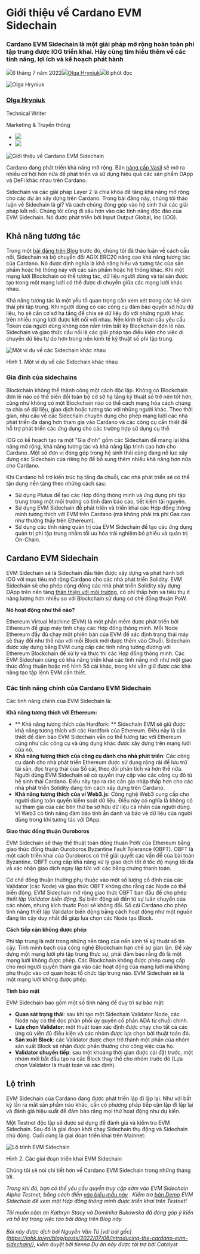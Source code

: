 # Giới thiệu về Cardano EVM Sidechain

### **Cardano EVM Sidechain là một giải pháp mở rộng hoàn toàn phi tập trung được IOG triển khai. Hãy cùng tìm hiểu thêm về các tính năng, lợi ích và kế hoạch phát hành**

![](img/2022-07-06-introducing-the-cardano-evm-sidechain.002.png)6 tháng 7 năm 2022![](img/2022-07-06-introducing-the-cardano-evm-sidechain.002.png)[Olga Hryniuk](/en/blog/authors/olga-hryniuk/page-1/)![](img/2022-07-06-introducing-the-cardano-evm-sidechain.003.png)6 phút đọc

![Olga Hryniuk](img/2022-07-06-introducing-the-cardano-evm-sidechain.004.png)[](/en/blog/authors/olga-hryniuk/page-1/)

### [**Olga Hryniuk**](/en/blog/authors/olga-hryniuk/page-1/)

Technical Writer

Marketing &amp; Truyền thông

- ![](img/2022-07-06-introducing-the-cardano-evm-sidechain.005.png)[](https://www.linkedin.com/in/olga-hryniuk-1094a3160/ "LinkedIn")
- ![](img/2022-07-06-introducing-the-cardano-evm-sidechain.006.png)[](https://github.com/olgahryniuk "GitHub")

![Giới thiệu về Cardano EVM Sidechain](img/2022-07-06-introducing-the-cardano-evm-sidechain.007.jpeg)

Cardano đang phát triển khả năng mở rộng. Bản [nâng cấp Vasil](https://iohk.io/en/blog/posts/2022/07/04/cardano-s-approaching-vasil-upgrade-what-to-expect/) sẽ mở ra nhiều cơ hội hơn nữa để phát triển và sử dụng hiệu quả các sản phẩm DApp và DeFi khác nhau trên Cardano.

Sidechain và các giải pháp Layer 2 là chìa khóa để tăng khả năng mở rộng cho các dự án xây dựng trên Cardano. Trong bài đăng này, chúng tôi thảo luận về Sidechain là gì? Và cách chúng đóng góp vào hệ sinh thái các giải pháp kết nối. Chúng tôi cũng đi sâu hơn vào các tính năng độc đáo của EVM Sidechain. Nó được phát triển bởi Input Output Global, Inc (IOG).

## **Khả năng tương tác**

Trong một [bài đăng trên Blog](https://iog.io/en/blog/posts/2022/04/28/interoperability-is-key-to-blockchain-growth/) trước đó, chúng tôi đã thảo luận về cách cầu nối, Sidechain và bộ chuyển đổi AGIX ERC20 nâng cao khả năng tương tác của Cardano. Nó được định nghĩa là khả năng hiểu và tương tác của sản phẩm hoặc hệ thống này với các sản phẩm hoặc hệ thống khác. Khi một mạng lưới Blockchain có thể tương tác, dữ liệu người dùng và tài sản được tạo trong một mạng lưới có thể được di chuyển giữa các mạng lưới khác nhau.

Khả năng tương tác là một yếu tố quan trọng cần xem xét trong các hệ sinh thái phi tập trung. Khi người dùng có các công cụ đảm bảo quyền sở hữu dữ liệu, họ sẽ cần cơ sở hạ tầng để chia sẻ dữ liệu đó với những người khác trên nhiều mạng lưới được kết nối với nhau. Nền kinh tế toàn cầu yêu cầu Token của người dùng không còn nằm trên bất kỳ Blockchain đơn lẻ nào. Sidechain và giao thức cầu nối là các giải pháp tạo điều kiện cho việc di chuyển dữ liệu tự do hơn trong nền kinh tế kỹ thuật số phi tập trung.

![Một ví dụ về các Sidechain khác nhau](img/2022-07-06-introducing-the-cardano-evm-sidechain.008.png)

Hình 1. Một ví dụ về các Sidechain khác nhau

### **Gia đình của sidechains**

Blockchain không thể thành công một cách độc lập. Không có Blockchain đơn lẻ nào có thể biến đổi toàn bộ cơ sở hạ tầng kỹ thuật số trở nên tốt hơn, cũng như không có một Blockchain nào có thể cách mạng hóa cách chúng ta chia sẻ dữ liệu, giao dịch hoặc tương tác với những người khác. Theo thời gian, nhu cầu về các Sidechain chuyên dụng cho phép mạng lưới các nhà phát triển đa dạng hơn tham gia vào Cardano và các công cụ cần thiết để hỗ trợ phát triển các ứng dụng cho các trường hợp sử dụng cụ thể.

IOG có kế hoạch tạo ra một "Gia đình" gồm các Sidechain để mang lại khả năng mở rộng, khả năng tương tác và khả năng lập trình cao hơn cho Cardano. Một số đơn vị đóng góp trong hệ sinh thái cũng đang nỗ lực xây dựng các Sidechain của riêng họ để bổ sung thêm nhiều khả năng hơn nữa cho Cardano.

Khi Cardano hỗ trợ kiến trúc hạ tầng đa chuỗi, các nhà phát triển sẽ có thể tận dụng nền tảng theo những cách sau:

- Sử dụng Plutus để tạo các Hợp đồng thông minh và ứng dụng phi tập trung trong một môi trường có tính đảm bảo cao, tiết kiệm tài nguyên.
- Sử dụng EVM Sidechain để phát triển và triển khai các Hợp đồng thông minh tương thích với EVM trên Cardano (mà không phải trả phí Gas cao như thường thấy trên Ethereum).
- Sử dụng các tính năng quản trị của EVM Sidechain để tạo các ứng dụng quản trị phi tập trung nhằm tối ưu hóa trải nghiệm bỏ phiếu và quản trị On-Chain.

## **Cardano EVM Sidechain**

EVM Sidechain sẽ là Sidechain đầu tiên được xây dựng và phát hành bởi IOG với mục tiêu mở rộng Cardano cho các nhà phát triển Solidity. EVM Sidechain sẽ cho phép cộng đồng các nhà phát triển Solidity xây dựng DApp trên nền tảng [thân thiện với môi trường](https://iog.io/en/blog/posts/2021/08/17/why-they-re-calling-cardano-the-green-blockchain/), có phí thấp hơn và tiêu thụ ít năng lượng hơn nhiều so với Blockchain sử dụng cơ chế đồng thuận PoW.

**Nó hoạt động như thế nào?**

Ethereum Virtual Machine (EVM) là một phần mềm được phát triển bởi Ethereum để giúp máy tính chạy các Hợp đồng thông minh. Mỗi Node Ethereum đầy đủ chạy một phiên bản của EVM để xác định trạng thái máy sẽ thay đổi như thế nào với mỗi Block mới được thêm vào Chuỗi. Sidechain được xây dựng bằng EVM cung cấp các tính năng tương đương với Ethereum Blockchain để xử lý và thực thi các Hợp đồng thông minh. Các EVM Sidechain cũng có khả năng triển khai các tính năng mới như một giao thức đồng thuận hoặc mô hình Sổ cái khác, trong khi vẫn giữ được các khả năng tạo tập lệnh EVM cần thiết.

### **Các tính năng chính của Cardano EVM Sidechain**

Các tính năng chính của EVM Sidechain là:

**Khả năng tương thích với Ethereum:**

- **&nbsp;Khả năng tương thích của Hardfork: ** Sidechain EVM sẽ giữ được khả năng tương thích với các Hardfork của Ethereum. Điều này là cần thiết để đảm bảo EVM Sidechain vẫn có thể tương tác với Ethereum cũng như các công cụ và ứng dụng khác được xây dựng trên mạng lưới của nó.
- **Khả năng tương thích của công cụ dành cho nhà phát triển**: Các công cụ dành cho nhà phát triển Ethereum được sử dụng rộng rãi để lưu trữ tài sản, đọc trạng thái của Sổ cái, theo dõi phân tích và hơn thế nữa. Người dùng EVM Sidechain sẽ có quyền truy cập vào các công cụ đó từ hệ sinh thái Cardano. Điều này tạo ra rào cản gia nhập thấp hơn cho các nhà phát triển Solidity đang tìm cách xây dựng trên Cardano.
- **Khả năng tương thích của ví Web3.js**: Công nghệ Web3 cung cấp cho người dùng toàn quyền kiểm soát dữ liệu. Điều này có nghĩa là không có sự tham gia của các bên thứ ba sở hữu dữ liệu cá nhân của người dùng. Ví Web3 có tính năng đảm bảo tính ẩn danh và bảo vệ dữ liệu của người dùng trong khi tương tác với DApp.

**Giao thức đồng thuận Ouroboros**

EVM Sidechain sẽ thay thế thuật toán đồng thuận PoW của Ethereum bằng giao thức đồng thuận Ouroboros Byzantine Fault Tolerance (OBFT). OBFT là một cách triển khai của Ouroboros có thể giải quyết các vấn đề của bài toán Byzantine. OBFT cung cấp khả năng xử lý giao dịch tốt ở tốc độ mạng tối đa và xác nhận giao dịch ngay lập tức với các bằng chứng thanh toán.

Cơ chế đồng thuận thường phụ thuộc vào một số lượng cố định của các Validator (các Node) và giao thức OBFT không cho rằng các Node có thể biến động. EVM Sidechain mở rộng giao thức OBFT ban đầu để cho phép *thiết lập Validator biến động*. Sự biến động sẽ đến từ sự luân chuyển của các nhóm, nhưng kích thước Pool sẽ không đổi. Sổ cái Cardano cho phép tính năng thiết lập Validator biến động bằng cách hoạt động như một nguồn đáng tin cậy duy nhất để giúp lựa chọn các Node tạo Block.

**Cách tiếp cận không được phép**

Phi tập trung là một trong những nền tảng của nền kinh tế kỹ thuật số tin cậy. Tính minh bạch của công nghệ Blockchain hạn chế sự gian lận. Để xây dựng một mạng lưới phi tập trung thực sự, phải đảm bảo rằng đó là một mạng lưới không được phép. Các Blockchain không được phép cung cấp cho mọi người quyền tham gia vào các hoạt động của mạng lưới mà không phụ thuộc vào cơ quan hoặc tổ chức tập trung nào. EVM Sidechain sẽ là một mạng lưới không được phép.

**Tính bảo mật**

EVM Sidechain bao gồm một số tính năng để duy trì sự bảo mật:

- **Quan sát trạng thái**: sau khi tạo một Sidechain Validator Node, các Node này có thể đọc phân phối ủy quyền cổ phần ADA từ chuỗi chính.
- **Lựa chọn Validator**: một thuật toán xác định được chạy cho tất cả các ứng cử viên đủ điều kiện và các nhóm được lựa chọn bởi thuật toán đó.
- **Sản xuất Block**: các Validator được chọn trở thành một phần của nhóm sản xuất Block sẽ nhận được phần thưởng cho công việc của họ.
- **Validator chuyển tiếp**: sau một khoảng thời gian được cài đặt trước, một nhóm mới bắt đầu tạo ra các Block thay thế cho nhóm trước đó (Lựa chọn Validator là thuật toán và xác định).

## **Lộ trình**

EVM Sidechain của Cardano đang được phát triển lặp đi lặp lại. Như với bất kỳ lần ra mắt sản phẩm nào khác, cần có phương pháp tiếp cận lặp đi lặp lại và đánh giá hiệu suất để đảm bảo rằng mọi thứ hoạt động như dự kiến.

Một Testnet độc lập sẽ được sử dụng để đánh giá và kiểm tra EVM Sidechain. Sau đó là giai đoạn khởi chạy Sidechain thụ động và Sidechain chủ động. Cuối cùng là giai đoạn triển khai trên Mainnet:

![Lộ trình EVM Sidechain](img/2022-07-06-introducing-the-cardano-evm-sidechain.007.jpeg)

Hình 2. Các giai đoạn triển khai EVM Sidechain

Chúng tôi sẽ nói chi tiết hơn về Cardano EVM Sidechain trong những tháng tới.

*Trong khi đó, bạn có thể yêu cầu quyền truy cập sớm vào EVM Sidechain Alpha Testnet, bằng cách điền [vào biểu mẫu này](https://alpha-evm-sidechain.iohk.io/) . Kiểm tra [bản Demo](https://www.youtube.com/watch?v=NFxoi3YItEM) EVM Sidechain để xem một Hợp đồng thông minh được triển khai trên Testnet!*

*Tôi muốn cảm ơn Kathryn Stacy và Dominika Bukowska đã đóng góp ý kiến và hỗ trợ trong việc tạo bài đăng trên Blog này.<br><br>Bài này được dịch bởi Nguyễn Văn Tú [với bài gốc] (https://iohk.io/en/blog/posts/2022/07/06/introducing-the-cardano-evm-sidechain/), kiểm duyệt bởi tienna *Dự án này được tài trợ bởi Catalyst**

